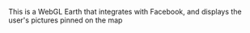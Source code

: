 This is a WebGL Earth that integrates with Facebook, and displays the user's pictures pinned on the map
